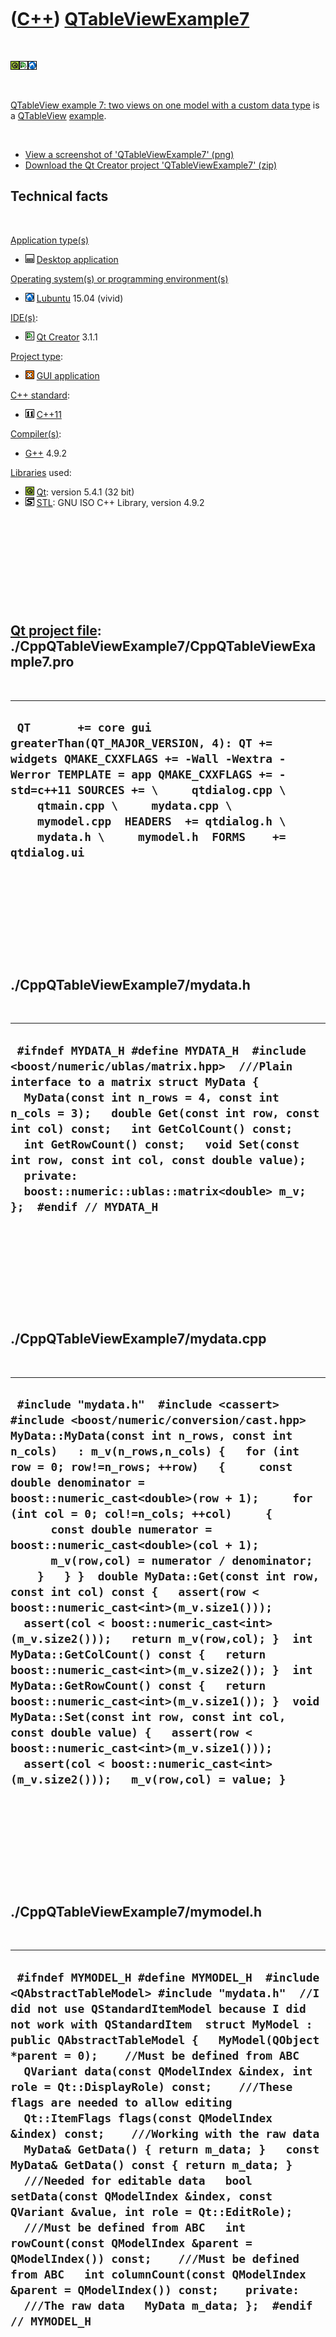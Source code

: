 
 

 

 

 

 

([C++](Cpp.md)) [QTableViewExample7](CppQTableViewExample7.md)
================================================================

 

![Qt](PicQt.png)![Qt
Creator](PicQtCreator.png)![Lubuntu](PicLubuntu.png)

 

[QTableView example 7: two views on one model with a custom data
type](CppQTableViewExample7.md) is a [QTableView](CppQTableView.md)
[example](CppExample.md).

 

-   [View a screenshot of
    'QTableViewExample7' (png)](CppQTableViewExample7.png)
-   [Download the Qt Creator project
    'QTableViewExample7' (zip)](CppQTableViewExample7.zip)

Technical facts
---------------

 

[Application type(s)](CppApplication.md)

-   ![Desktop](PicDesktop.png) [Desktop
    application](CppDesktopApplication.md)

[Operating system(s) or programming environment(s)](CppOs.md)

-   ![Lubuntu](PicLubuntu.png) [Lubuntu](CppLubuntu.md) 15.04 (vivid)

[IDE(s)](CppIde.md):

-   ![Qt Creator](PicQtCreator.png) [Qt Creator](CppQtCreator.md) 3.1.1

[Project type](CppQtProjectType.md):

-   ![GUI](PicGui.png) [GUI application](CppGuiApplication.md)

[C++ standard](CppStandard.md):

-   ![C++11](PicCpp11.png) [C++11](Cpp11.md)

[Compiler(s)](CppCompiler.md):

-   [G++](CppGpp.md) 4.9.2

[Libraries](CppLibrary.md) used:

-   ![Qt](PicQt.png) [Qt](CppQt.md): version 5.4.1 (32 bit)
-   ![STL](PicStl.png) [STL](CppStl.md): GNU ISO C++ Library, version
    4.9.2

 

 

 

 

 

[Qt project file](CppQtProjectFile.md): ./CppQTableViewExample7/CppQTableViewExample7.pro
------------------------------------------------------------------------------------------

 

  -------------------------------------------------------------------------------------------------------------------------------------------------------------------------------------------------------------------------------------------------------------------------------------------------------------------------------
  ` QT       += core gui greaterThan(QT_MAJOR_VERSION, 4): QT += widgets QMAKE_CXXFLAGS += -Wall -Wextra -Werror TEMPLATE = app QMAKE_CXXFLAGS += -std=c++11 SOURCES += \     qtdialog.cpp \     qtmain.cpp \     mydata.cpp \     mymodel.cpp  HEADERS  += qtdialog.h \     mydata.h \     mymodel.h  FORMS    += qtdialog.ui`
  -------------------------------------------------------------------------------------------------------------------------------------------------------------------------------------------------------------------------------------------------------------------------------------------------------------------------------

 

 

 

 

 

./CppQTableViewExample7/mydata.h
--------------------------------

 

  --------------------------------------------------------------------------------------------------------------------------------------------------------------------------------------------------------------------------------------------------------------------------------------------------------------------------------------------------------------------------------------------------------------------------------------------
  ` #ifndef MYDATA_H #define MYDATA_H  #include <boost/numeric/ublas/matrix.hpp>  ///Plain interface to a matrix struct MyData {   MyData(const int n_rows = 4, const int n_cols = 3);   double Get(const int row, const int col) const;   int GetColCount() const;   int GetRowCount() const;   void Set(const int row, const int col, const double value);   private:   boost::numeric::ublas::matrix<double> m_v; };  #endif // MYDATA_H`
  --------------------------------------------------------------------------------------------------------------------------------------------------------------------------------------------------------------------------------------------------------------------------------------------------------------------------------------------------------------------------------------------------------------------------------------------

 

 

 

 

 

./CppQTableViewExample7/mydata.cpp
----------------------------------

 

  ---------------------------------------------------------------------------------------------------------------------------------------------------------------------------------------------------------------------------------------------------------------------------------------------------------------------------------------------------------------------------------------------------------------------------------------------------------------------------------------------------------------------------------------------------------------------------------------------------------------------------------------------------------------------------------------------------------------------------------------------------------------------------------------------------------------------------------------------------------------------------------------------------------------------------------------------------------------------------------------------------------------------------------------------------------------
  ` #include "mydata.h"  #include <cassert> #include <boost/numeric/conversion/cast.hpp>  MyData::MyData(const int n_rows, const int n_cols)   : m_v(n_rows,n_cols) {   for (int row = 0; row!=n_rows; ++row)   {     const double denominator = boost::numeric_cast<double>(row + 1);     for (int col = 0; col!=n_cols; ++col)     {       const double numerator = boost::numeric_cast<double>(col + 1);       m_v(row,col) = numerator / denominator;     }   } }  double MyData::Get(const int row, const int col) const {   assert(row < boost::numeric_cast<int>(m_v.size1()));   assert(col < boost::numeric_cast<int>(m_v.size2()));   return m_v(row,col); }  int MyData::GetColCount() const {   return boost::numeric_cast<int>(m_v.size2()); }  int MyData::GetRowCount() const {   return boost::numeric_cast<int>(m_v.size1()); }  void MyData::Set(const int row, const int col, const double value) {   assert(row < boost::numeric_cast<int>(m_v.size1()));   assert(col < boost::numeric_cast<int>(m_v.size2()));   m_v(row,col) = value; }`
  ---------------------------------------------------------------------------------------------------------------------------------------------------------------------------------------------------------------------------------------------------------------------------------------------------------------------------------------------------------------------------------------------------------------------------------------------------------------------------------------------------------------------------------------------------------------------------------------------------------------------------------------------------------------------------------------------------------------------------------------------------------------------------------------------------------------------------------------------------------------------------------------------------------------------------------------------------------------------------------------------------------------------------------------------------------------

 

 

 

 

 

./CppQTableViewExample7/mymodel.h
---------------------------------

 

  ------------------------------------------------------------------------------------------------------------------------------------------------------------------------------------------------------------------------------------------------------------------------------------------------------------------------------------------------------------------------------------------------------------------------------------------------------------------------------------------------------------------------------------------------------------------------------------------------------------------------------------------------------------------------------------------------------------------------------------------------------------------------------------------------------------------------------------------------------------------------------------------------------------------------------------------------------------------------------------------------------
  ` #ifndef MYMODEL_H #define MYMODEL_H  #include <QAbstractTableModel> #include "mydata.h"  //I did not use QStandardItemModel because I did not work with QStandardItem  struct MyModel : public QAbstractTableModel {   MyModel(QObject *parent = 0);    //Must be defined from ABC   QVariant data(const QModelIndex &index, int role = Qt::DisplayRole) const;    ///These flags are needed to allow editing   Qt::ItemFlags flags(const QModelIndex &index) const;    ///Working with the raw data   MyData& GetData() { return m_data; }   const MyData& GetData() const { return m_data; }    ///Needed for editable data   bool setData(const QModelIndex &index, const QVariant &value, int role = Qt::EditRole);    ///Must be defined from ABC   int rowCount(const QModelIndex &parent = QModelIndex()) const;    ///Must be defined from ABC   int columnCount(const QModelIndex &parent = QModelIndex()) const;    private:   ///The raw data   MyData m_data; };  #endif // MYMODEL_H`
  ------------------------------------------------------------------------------------------------------------------------------------------------------------------------------------------------------------------------------------------------------------------------------------------------------------------------------------------------------------------------------------------------------------------------------------------------------------------------------------------------------------------------------------------------------------------------------------------------------------------------------------------------------------------------------------------------------------------------------------------------------------------------------------------------------------------------------------------------------------------------------------------------------------------------------------------------------------------------------------------------------

 

 

 

 

 

./CppQTableViewExample7/mymodel.cpp
-----------------------------------

 

  ---------------------------------------------------------------------------------------------------------------------------------------------------------------------------------------------------------------------------------------------------------------------------------------------------------------------------------------------------------------------------------------------------------------------------------------------------------------------------------------------------------------------------------------------------------------------------------------------------------------------------------------------------------------------------------------------------------------------------------------------------------------------------------------------------------------------------------------------------------------------------------------------------------------------------------------------------------------------------------------------------------------------------------------------------------------------------------------------------------------------------
  ` #include "mymodel.h"  #include <cassert> #include <boost/lexical_cast.hpp>  MyModel::MyModel(QObject *parent)   : QAbstractTableModel(parent) {  }  QVariant MyModel::data(const QModelIndex &index, int role) const {   //Removing this line will cause checkboxes to appear   if (role != Qt::EditRole &&  role != Qt::DisplayRole) return QVariant();    assert(index.isValid());    return m_data.Get(index.row(),index.column()); }  Qt::ItemFlags MyModel::flags(const QModelIndex &) const {   return     Qt::ItemIsSelectable   | Qt::ItemIsEditable   | Qt::ItemIsDragEnabled   | Qt::ItemIsDropEnabled   | Qt::ItemIsEnabled;  }  int MyModel::rowCount(const QModelIndex &) const {   return m_data.GetRowCount(); }  int MyModel::columnCount(const QModelIndex &) const {   return m_data.GetColCount(); }  bool MyModel::setData(const QModelIndex &index, const QVariant &value, int /* role */) {   m_data.Set(index.row(),index.column(),value.toDouble());   ///This line below is needed to let the two views synchronize   emit dataChanged(index,index);    //Editing succeeded!   return true; }`
  ---------------------------------------------------------------------------------------------------------------------------------------------------------------------------------------------------------------------------------------------------------------------------------------------------------------------------------------------------------------------------------------------------------------------------------------------------------------------------------------------------------------------------------------------------------------------------------------------------------------------------------------------------------------------------------------------------------------------------------------------------------------------------------------------------------------------------------------------------------------------------------------------------------------------------------------------------------------------------------------------------------------------------------------------------------------------------------------------------------------------------

 

 

 

 

 

./CppQTableViewExample7/qtdialog.h
----------------------------------

 

  ---------------------------------------------------------------------------------------------------------------------------------------------------------------------------------------------------------------------------------------------------------------------------------------------
  ` #ifndef QTDIALOG_H #define QTDIALOG_H  #include <QDialog>  namespace Ui {   class QtDialog; }  class QtDialog : public QDialog {   Q_OBJECT    public:   explicit QtDialog(QWidget *parent = 0);   ~QtDialog();    private slots:  private:   Ui::QtDialog *ui; };  #endif // QTDIALOG_H`
  ---------------------------------------------------------------------------------------------------------------------------------------------------------------------------------------------------------------------------------------------------------------------------------------------

 

 

 

 

 

./CppQTableViewExample7/qtdialog.cpp
------------------------------------

 

  ------------------------------------------------------------------------------------------------------------------------------------------------------------------------------------------------------------------------------------------------------------------------------------------------------------------------------------------------------------------------------------------------------------------------------------------------------------------------------------------------------------------------------------------------------
  ` #include "qtdialog.h"  #include <cassert>  #include "mymodel.h" #include "ui_qtdialog.h"  QtDialog::QtDialog(QWidget *parent) :   QDialog(parent),   ui(new Ui::QtDialog) {   ui->setupUi(this);    MyModel * const model = new MyModel(this);    assert(model);   ui->table_left->setModel(model);   ui->table_right->setModel(model);   assert(ui->table_left->model());   assert(ui->table_right->model());   assert(ui->table_left->model() == model);   assert(ui->table_right->model() == model); }  QtDialog::~QtDialog() {   delete ui; }`
  ------------------------------------------------------------------------------------------------------------------------------------------------------------------------------------------------------------------------------------------------------------------------------------------------------------------------------------------------------------------------------------------------------------------------------------------------------------------------------------------------------------------------------------------------------

 

 

 

 

 

./CppQTableViewExample7/qtmain.cpp
----------------------------------

 

  -------------------------------------------------------------------------------------------------------------------------------------------------------------------
  ` #include <QApplication> #include "qtdialog.h"  int main(int argc, char *argv[]) {   QApplication a(argc, argv);   QtDialog w;   w.show();   return a.exec(); }`
  -------------------------------------------------------------------------------------------------------------------------------------------------------------------

 

 

 

 

 

 

